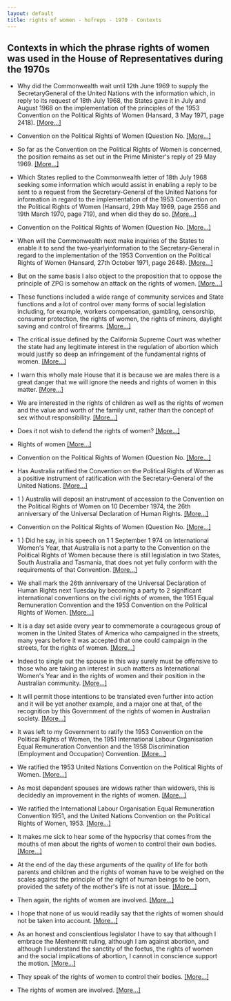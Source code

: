 ```yaml
---
layout: default
title: rights of women - hofreps - 1970 - Contexts
---
```

## Contexts in which the phrase **rights of women** was used in the House of Representatives during the 1970s

* Why did the Commonwealth wait until 12th June 1969 to supply the SecretaryGeneral of the United Nations with the information which, in reply to its request of 18th July 1968, the States gave it in July and August 1968 on the implementation of the principles of the 1953 Convention on the Political <span class="highlight">Rights of Women</span> (Hansard, 3 May 1971, page 2418). [[More&hellip;]](https://historichansard.net/hofreps/1971/19711027_reps_27_hor74/#subdebate-30-0)

* Convention on the Political <span class="highlight">Rights of Women</span> (Question No. [[More&hellip;]](https://historichansard.net/hofreps/1974/19741203_reps_29_hor92/#subdebate-32-3)

* So far as the Convention on the Political <span class="highlight">Rights of Women</span> is concerned, the position remains as set out in the Prime Minister's reply of 29 May 1969. [[More&hellip;]](https://historichansard.net/hofreps/1970/19700319_reps_27_hor66/#subdebate-51-2)

* Which States replied to the Commonwealth letter of 18th July 1968 seeking some information which would assist in enabling a reply to be sent to a request from the Secretary-General of the United Nations for information in regard to the implementation of the 1953 Convention on the Political <span class="highlight">Rights of Women</span> (Hansard, 29th May 1969, page 2556 and 19th March 1970, page 719), and when did they do so. [[More&hellip;]](https://historichansard.net/hofreps/1971/19710503_reps_27_hor72/#subdebate-29-29)

* Convention on the Political <span class="highlight">Rights of Women</span>  (Question No. [[More&hellip;]](https://historichansard.net/hofreps/1971/19711027_reps_27_hor74/#subdebate-30-0)

* When will the Commonwealth next make inquiries of the States to enable it to send the  two-yearlyinformation  to the Secretary-General in regard to the implementation of the 1953 Convention on the Political <span class="highlight">Rights of Women</span> (Hansard, 27th October 1971, page 2648). [[More&hellip;]](https://historichansard.net/hofreps/1972/19720831_reps_27_hor79/#subdebate-55-0)

* But on the same basis I also object to the proposition that to oppose the principle of ZPG is somehow an attack on the <span class="highlight">rights of women</span>. [[More&hellip;]](https://historichansard.net/hofreps/1973/19730314_reps_28_hor82/#subdebate-28-0)

* These functions included a wide range of community services and State functions and a lot of control over many forms of social legislation including, for example, workers compensation, gambling, censorship, consumer protection, the <span class="highlight">rights of women</span>, the rights of minors, daylight saving and control of firearms. [[More&hellip;]](https://historichansard.net/hofreps/1973/19730405_reps_28_hor83/#subdebate-26-0)

* The critical issue defined by the California Supreme Court was whether the state had any legitimate interest in the regulation of abortion which would justify so deep an infringement of the fundamental <span class="highlight">rights of women</span>. [[More&hellip;]](https://historichansard.net/hofreps/1973/19730510_reps_28_hor83/#subdebate-20-0)

* I warn this wholly male House that it is because we are males there is a great danger that we will ignore the needs and <span class="highlight">rights of women</span> in this matter. [[More&hellip;]](https://historichansard.net/hofreps/1973/19730510_reps_28_hor83/#subdebate-21-0)

* We are interested in the rights of children as well as the <span class="highlight">rights of women</span> and the value and worth of the family unit, rather than the concept of sex without responsibility. [[More&hellip;]](https://historichansard.net/hofreps/1973/19730913_reps_28_hor85/#subdebate-23-0)

* Does it not wish to defend the <span class="highlight">rights of women</span>? [[More&hellip;]](https://historichansard.net/hofreps/1973/19730919_reps_28_hor85/#subdebate-35-0)

* <span class="highlight">Rights of women</span> [[More&hellip;]](https://historichansard.net/hofreps/1974/19741119_reps_29_hor92/#subdebate-36-0)

* Convention on the Political <span class="highlight">Rights of Women</span> (Question No. [[More&hellip;]](https://historichansard.net/hofreps/1974/19741202_reps_29_hor92/#subdebate-40-9)

* Has Australia ratified the Convention on the Political <span class="highlight">Rights of Women</span> as a positive instrument of ratification with the Secretary-General of the United Nations. [[More&hellip;]](https://historichansard.net/hofreps/1974/19741202_reps_29_hor92/#subdebate-40-9)

* 1 ) Australia will deposit an instrument of accession to the Convention on the Political <span class="highlight">Rights of Women</span> on 10 December 1974, the 26th anniversary of the Universal Declaration of Human Rights. [[More&hellip;]](https://historichansard.net/hofreps/1974/19741202_reps_29_hor92/#subdebate-40-9)

* Convention on the Political <span class="highlight">Rights of Women</span>  (Question No. [[More&hellip;]](https://historichansard.net/hofreps/1974/19741202_reps_29_hor92/#subdebate-40-12)

* 1 ) Did he say, in his speech on 1 1 September 1 974 on International Women's Year, that Australia is not a party to the Convention on the Political <span class="highlight">Rights of Women</span> because there is still legislation in two States, South Australia and Tasmania, that does not yet fully conform with the requirements of that Convention. [[More&hellip;]](https://historichansard.net/hofreps/1974/19741202_reps_29_hor92/#subdebate-40-12)

* We shall mark the 26th anniversary of the Universal Declaration of Human Rights next Tuesday by becoming a party to 2 significant international conventions on the civil <span class="highlight">rights of women</span>, the 1951 Equal Remuneration Convention and the 1953 Convention on the Political <span class="highlight">Rights of Women</span>. [[More&hellip;]](https://historichansard.net/hofreps/1974/19741205_reps_29_hor92/#subdebate-44-0)

* It is a day set aside every year to commemorate a courageous group of women in the United States of America who campaigned in the streets, many years before it was accepted that one could campaign in the streets, for the <span class="highlight">rights of women</span>. [[More&hellip;]](https://historichansard.net/hofreps/1975/19750305_reps_29_hor93/#subdebate-50-0)

* Indeed to single out the spouse in this way surely must be offensive to those who are taking an interest in such matters as International Women's Year and in the <span class="highlight">rights of women</span> and their position in the Australian community. [[More&hellip;]](https://historichansard.net/hofreps/1975/19750410_reps_29_hor94/#debate-26)

* It will permit those intentions to be translated even further into action and it will be yet another example, and a major one at that, of the recognition by this Government of the <span class="highlight">rights of women</span> in Australian society. [[More&hellip;]](https://historichansard.net/hofreps/1975/19750415_reps_29_hor94/#subdebate-32-0)

* It was left to my Government to ratify the 1953 Convention on the Political <span class="highlight">Rights of Women</span>, the 1951 International Labour Organisation Equal Remuneration Convention and the 1958 Discrimination (Employment and Occupation) Convention. [[More&hellip;]](https://historichansard.net/hofreps/1975/19750903_reps_29_hor96/#subdebate-15-0)

* We ratified the 1953 United Nations Convention on the Political <span class="highlight">Rights of Women</span>. [[More&hellip;]](https://historichansard.net/hofreps/1975/19751009_reps_29_hor97/#subdebate-8-0)

* As most dependent spouses are widows rather than widowers, this is decidedly an improvement in the <span class="highlight">rights of women</span>. [[More&hellip;]](https://historichansard.net/hofreps/1976/19760401_reps_30_hor98/#subdebate-30-0)

* We ratified the International Labour Organisation Equal Remuneration Convention 1951, and the United Nations Convention on the Political <span class="highlight">Rights of Women</span>, 1953. [[More&hellip;]](https://historichansard.net/hofreps/1977/19770329_reps_30_hor104/#debate-4)

* It makes me sick to hear some of the hypocrisy that comes from the mouths of men about the <span class="highlight">rights of women</span> to control their own bodies. [[More&hellip;]](https://historichansard.net/hofreps/1979/19790321_reps_31_hor113/#subdebate-29-0)

* At the end of the day these arguments of the quality of life for both parents and children and the <span class="highlight">rights of women</span> have to be weighed on the scales against the principle of the right of human beings to be born, provided the safety of the mother's life is not at issue. [[More&hellip;]](https://historichansard.net/hofreps/1979/19790322_reps_31_hor113/#subdebate-46-0)

* Then again, the <span class="highlight">rights of women</span> are involved. [[More&hellip;]](https://historichansard.net/hofreps/1979/19790322_reps_31_hor113/#subdebate-51-0)

* I hope that none of us would readily say that the <span class="highlight">rights of women</span> should not be taken into account. [[More&hellip;]](https://historichansard.net/hofreps/1979/19790322_reps_31_hor113/#subdebate-51-0)

* As an honest and conscientious legislator I have to say that although I embrace the Menhennitt ruling, although I am against abortion, and although I understand the sanctity of the foetus, the <span class="highlight">rights of women</span> and the social implications of abortion, I cannot in conscience support the motion. [[More&hellip;]](https://historichansard.net/hofreps/1979/19790322_reps_31_hor113/#subdebate-51-0)

* They speak of the <span class="highlight">rights of women</span> to control their bodies. [[More&hellip;]](https://historichansard.net/hofreps/1979/19790322_reps_31_hor113/#subdebate-52-0)

* The <span class="highlight">rights of women</span> are involved. [[More&hellip;]](https://historichansard.net/hofreps/1979/19790322_reps_31_hor113/#subdebate-54-0)

